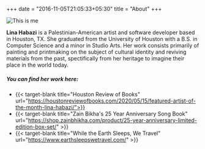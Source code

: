 +++
date = "2016-11-05T21:05:33+05:30"
title = "About"
+++

![This is me][1]

**Lina Habazi** is a Palestinian-American artist and software developer based in Houston, TX. She graduated from the University of Houston with a B.S. in Computer Science and a minor in Studio Arts. Her work consists primarily of painting and printmaking on the subject of cultural identity and reviving materials from the past, spectifically from her heritage to imagine their place in the world today. 

##### You can find her work here:
* {{< target-blank title="Houston Review of Books" url="https://houstonreviewofbooks.com/2020/05/15/featured-artist-of-the-month-lina-habazi/">}}
* {{< target-blank title="Zain Bikha's 25 Year Anniversary Song Book" url="https://shop.zainbhikha.com/product/25-year-anniversary-limited-edition-box-set/" >}}
* {{< target-blank title="While the Earth Sleeps, We Travel" url="https://www.earthsleepswetravel.com/" >}}

[1]: /img/about.jpg